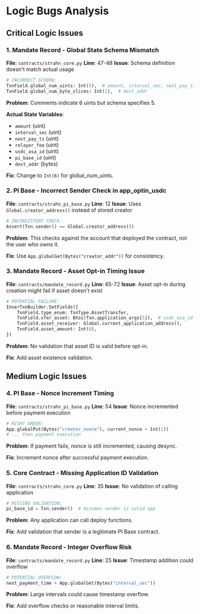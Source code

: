 # Logic Bugs Analysis

## Critical Logic Issues

### 1. **Mandate Record - Global State Schema Mismatch**
**File**: `contracts/strahn_core.py`
**Line**: 47-48
**Issue**: Schema definition doesn't match actual usage

```python
# INCORRECT SCHEMA:
TxnField.global_num_uints: Int(5),  # amount, interval_sec, next_pay_ts, relayer_fee, usdc_asa_id, pi_base_id
TxnField.global_num_byte_slices: Int(1),  # dest_addr
```

**Problem**: Comments indicate 6 uints but schema specifies 5.

**Actual State Variables**:
- `amount` (uint)
- `interval_sec` (uint) 
- `next_pay_ts` (uint)
- `relayer_fee` (uint)
- `usdc_asa_id` (uint)
- `pi_base_id` (uint)
- `dest_addr` (bytes)

**Fix**: Change to `Int(6)` for global_num_uints.

### 2. **PI Base - Incorrect Sender Check in app_optin_usdc**
**File**: `contracts/strahn_pi_base.py`
**Line**: 12
**Issue**: Uses `Global.creator_address()` instead of stored creator

```python
# INCONSISTENT CHECK:
Assert(Txn.sender() == Global.creator_address())
```

**Problem**: This checks against the account that deployed the contract, not the user who owns it.

**Fix**: Use `App.globalGet(Bytes("creator_addr"))` for consistency.

### 3. **Mandate Record - Asset Opt-in Timing Issue**
**File**: `contracts/mandate_record.py`
**Line**: 65-72
**Issue**: Asset opt-in during creation might fail if asset doesn't exist

```python
# POTENTIAL FAILURE:
InnerTxnBuilder.SetFields({
    TxnField.type_enum: TxnType.AssetTransfer,
    TxnField.xfer_asset: Btoi(Txn.application_args[5]),  # usdc_asa_id
    TxnField.asset_receiver: Global.current_application_address(),
    TxnField.asset_amount: Int(0),
})
```

**Problem**: No validation that asset ID is valid before opt-in.

**Fix**: Add asset existence validation.

## Medium Logic Issues

### 4. **PI Base - Nonce Increment Timing**
**File**: `contracts/strahn_pi_base.py`
**Line**: 54
**Issue**: Nonce incremented before payment execution

```python
# RISKY ORDER:
App.globalPut(Bytes("creator_nonce"), current_nonce + Int(1))
# ... then payment execution
```

**Problem**: If payment fails, nonce is still incremented, causing desync.

**Fix**: Increment nonce after successful payment execution.

### 5. **Core Contract - Missing Application ID Validation**
**File**: `contracts/strahn_core.py`
**Line**: 35
**Issue**: No validation of calling application

```python
# MISSING VALIDATION:
pi_base_id = Txn.sender()  # Assumes sender is valid app
```

**Problem**: Any application can call deploy functions.

**Fix**: Add validation that sender is a legitimate PI Base contract.

### 6. **Mandate Record - Integer Overflow Risk**
**File**: `contracts/mandate_record.py`
**Line**: 25
**Issue**: Timestamp addition could overflow

```python
# POTENTIAL OVERFLOW:
next_payment_time + App.globalGet(Bytes("interval_sec"))
```

**Problem**: Large intervals could cause timestamp overflow.

**Fix**: Add overflow checks or reasonable interval limits.